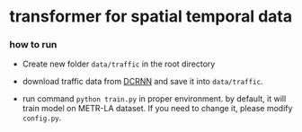 # transformer for spatial temporal data





### how to run 

* Create  new folder `data/traffic`  in the root directory

* download traffic data from [DCRNN](https://drive.google.com/drive/folders/10FOTa6HXPqX8Pf5WRoRwcFnW9BrNZEIX) and save it into `data/traffic`.

* run command `python train.py` in proper environment. by default, it will train model on METR-LA dataset. If you need to change it, please modify `config.py`.

  

